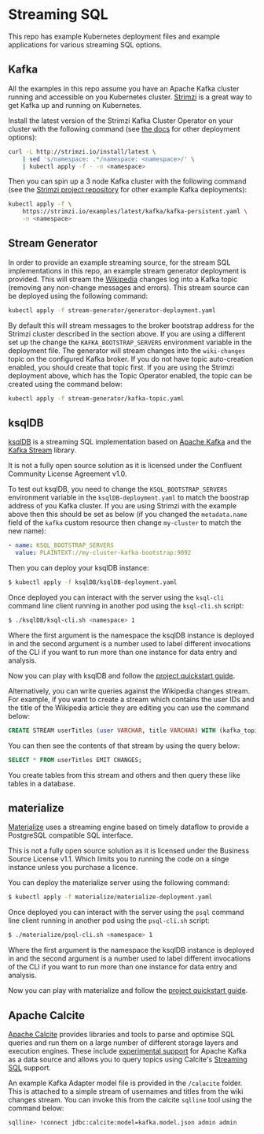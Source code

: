 # Streaming SQL

This repo has example Kubernetes deployment files and example applications for various streaming SQL options.

## Kafka

All the examples in this repo assume you have an Apache Kafka cluster running and accessible on you Kubernetes cluster. [Strimzi](https://strimzi.io/) is a great way to get Kafka up and running on Kubernetes.

Install the latest version of the Strimzi Kafka Cluster Operator on your cluster with the following command (see [the docs](https://strimzi.io/docs/latest/#downloads-str) for other deployment options):

```bash
curl -L http://strimzi.io/install/latest \
    | sed 's/namespace: .*/namespace: <namespace>/' \
    | kubectl apply -f - -n <namespace>
```

Then you can spin up a 3 node Kafka cluster with the following command (see the [Strimzi project repository](https://github.com/strimzi/strimzi-kafka-operator/tree/master/examples/kafka) for other example Kafka deployments):

```bash
kubectl apply -f \
    https://strimzi.io/examples/latest/kafka/kafka-persistent.yaml \
    -n <namespace>
```

## Stream Generator

In order to provide an example streaming source, for the stream SQL implementations in this repo, an example stream generator deployment is provided. This will stream the [Wikipedia](https://wikipedia.org) changes log into a Kafka topic (removing any non-change messages and errors). This stream source can be deployed using the following command:

```bash
kubectl apply -f stream-generator/generator-deployment.yaml
```

By default this will stream messages to the broker bootstrap address for the Strimzi cluster described in the section above. If you are using a different set up the change the `KAFKA_BOOTSTRAP_SERVERS` environment variable in the deployment file.
The generator will stream changes into the `wiki-changes` topic on the configured Kafka broker. If you do not have topic auto-creation enabled, you should create that topic first. If you are using the Strimzi deployment above, which has the Topic Operator enabled, the topic can be created using the command below:

```bash
kubectl apply -f stream-generator/kafka-topic.yaml
```

## ksqlDB

[ksqlDB](https://ksqldb.io/) is a streaming SQL implementation based on [Apache Kafka](https://kafka.apache.org/) and the [Kafka Stream](https://kafka.apache.org/documentation/streams/) library.

It is not a fully open source solution as it is licensed under the Confluent Community License Agreement v1.0.

To test out ksqlDB, you need to change the `KSQL_BOOTSTRAP_SERVERS` environment variable in the `ksqlDB-deployment.yaml` to match the boostrap address of you Kafka cluster. If you are using Strimzi with the example above then this should be set as below (if you changed the `metadata.name` field of the `kafka` custom resource then change `my-cluster` to match the new name):

```yaml
- name: KSQL_BOOTSTRAP_SERVERS
  value: PLAINTEXT://my-cluster-kafka-bootstrap:9092
```

Then you can deploy your ksqlDB instance:

```bash
$ kubectl apply -f ksqlDB/ksqlDB-deployment.yaml
```

Once deployed you can interact with the server using the `ksql-cli` command line client running in another pod using the `ksql-cli.sh` script:

```bash
$ ./ksqlDB/ksql-cli.sh <namespace> 1
```

Where the first argument is the namespace the ksqlDB instance is deployed in and the second argument is a number used to label different invocations of the CLI if you want to run more than one instance for data entry and analysis.

Now you can play with ksqlDB and follow the [project quickstart guide](https://ksqldb.io/quickstart.html). 

Alternatively, you can write queries against the Wikipedia changes stream. For example, if you want to create a stream which contains the user IDs and the title of the Wikipedia article they are editing you can use the command below:

```sql
CREATE STREAM userTitles (user VARCHAR, title VARCHAR) WITH (kafka_topic='wiki-changes', key='user', value_format='json');
```

You can then see the contents of that stream by using the query below:

```sql
SELECT * FROM userTitles EMIT CHANGES;
```

You create tables from this stream and others and then query these like tables in a database.

## materialize

[Materialize](https://materialize.io/) uses a streaming engine based on timely dataflow to provide a PostgreSQL compatible SQL interface. 

This is not a fully open source solution as it is licensed under the Business Source License v1.1. Which limits you to running the code on a singe instance unless you purchase a licence.

You can deploy the materialize server using the following command:

```bash
$ kubectl apply -f materialize/materialize-deployment.yaml
```

Once deployed you can interact with the server using the `psql` command line client running in another pod using the `psql-cli.sh` script:

```bash
$ ./materialize/psql-cli.sh <namespace> 1
```

Where the first argument is the namespace the ksqlDB instance is deployed in and the second argument is a number used to label different invocations of the CLI if you want to run more than one instance for data entry and analysis.

Now you can play with materialize and follow the [project quickstart guide](https://materialize.io/docs/get-started/).

## Apache Calcite

[Apache Calcite](https://calcite.apache.org/) provides libraries and tools to parse and optimise SQL queries and run them on a large number of different storage layers and execution engines. These include [experimental support](https://calcite.apache.org/docs/kafka_adapter.html) for Apache Kafka as a data source and allows you to query topics using Calcite's [Streaming SQL](https://calcite.apache.org/docs/stream.html) support.

An example Kafka Adapter model file is provided in the `/calacite` folder. This is attached to a simple stream of usernames and titles from the wiki changes stream. You can invoke this from the calcite `sqlline` tool using the command below:

```bash
sqlline> !connect jdbc:calcite:model=kafka.model.json admin admin
```
